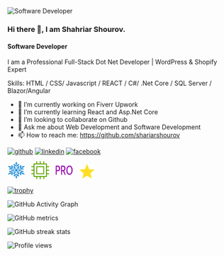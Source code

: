 
![Software Developer](https://media-exp1.licdn.com/dms/image/C5616AQGe4iyzQPM1qA/profile-displaybackgroundimage-shrink_200_800/0/1614713430373?e=1635984000&v=beta&t=mjqqaSe2b-UxUWwBQVkae9GJCr1mF2YndFn3EftOjM0)
### Hi there 👋, I am Shahriar Shourov.
#### Software Developer

I am a Professional Full-Stack Dot Net Developer | WordPress & Shopify Expert

Skills: HTML / CSS/ Javascript / REACT / C#/ .Net Core / SQL Server  / Blazor/Angular

- 🔭 I’m currently working on Fiverr  Upwork 
- 🌱 I’m currently learning React and Asp.Net Core 
- 👯 I’m looking to collaborate on Github 
- 💬 Ask me about Web Development and Software Development 
- 📫 How to reach me: https://github.com/shariarshourov 


[<img src='https://cdn.jsdelivr.net/npm/simple-icons@3.0.1/icons/github.svg' alt='github' height='40'>](https://github.com/https://github.com/shariarshourov)  [<img src='https://cdn.jsdelivr.net/npm/simple-icons@3.0.1/icons/linkedin.svg' alt='linkedin' height='40'>](https://www.linkedin.com/in/shahriarshourov/)  [<img src='https://cdn.jsdelivr.net/npm/simple-icons@3.0.1/icons/facebook.svg' alt='facebook' height='40'>](https://www.facebook.com/shahriarshourov.me)  

<a href='https://archiveprogram.github.com/'><img src='https://raw.githubusercontent.com/acervenky/animated-github-badges/master/assets/acbadge.gif' width='40' height='40'></a> <a href='https://docs.github.com/en/developers'><img src='https://raw.githubusercontent.com/acervenky/animated-github-badges/master/assets/devbadge.gif' width='40' height='40'></a> <a href='https://github.com/pricing'><img src='https://raw.githubusercontent.com/acervenky/animated-github-badges/master/assets/pro.gif' width='40' height='40'></a> <a href='https://stars.github.com/'><img src='https://raw.githubusercontent.com/acervenky/animated-github-badges/master/assets/starbadge.gif' width='35' height='35'></a> 

[![trophy](https://github-profile-trophy.vercel.app/?username=https://github.com/shariarshourov)](https://github.com/ryo-ma/github-profile-trophy)

![GitHub Activity Graph](https://activity-graph.herokuapp.com/graph?username=https://github.com/shariarshourov)  

![GitHub metrics](https://metrics.lecoq.io/https://github.com/shariarshourov)  

![GitHub streak stats](https://github-readme-streak-stats.herokuapp.com/?user=https://github.com/shariarshourov)  

![Profile views](https://gpvc.arturio.dev/https://github.com/shariarshourov)  
